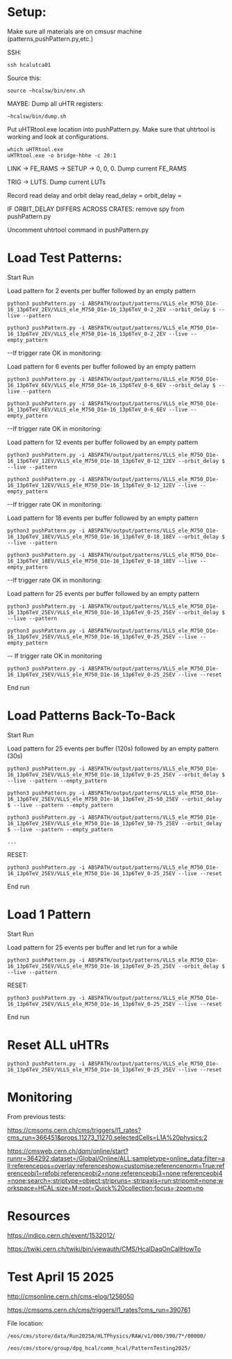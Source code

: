 # Setup:

Make sure all materials are on cmsusr machine (patterns,pushPattern.py,etc.)

SSH:

	ssh hcalutca01

Source this:

	source ~hcalsw/bin/env.sh

MAYBE: Dump all uHTR registers:

 	∼hcalsw/bin/dump.sh
 
Put uHTRtool.exe location into pushPattern.py. Make sure that uhtrtool is working and look at configurations.

	which uHTRtool.exe
	uHTRtool.exe -o bridge-hbhe -c 20:1

LINK -> FE_RAMS -> SETUP -> 0, 0, 0. Dump current FE_RAMS
   
TRIG -> LUTS. Dump current LUTs

Record read delay and orbit delay 
	read_delay  = 
        orbit_delay = 

IF ORBIT_DELAY DIFFERS ACROSS CRATES: remove spy from pushPattern.py

Uncomment uhtrtool command in pushPattern.py

# Load Test Patterns:

Start Run

Load pattern for 2 events per buffer followed by an empty pattern

	python3 pushPattern.py -i ABSPATH/output/patterns/VLLS_ele_M750_D1e-16_13p6TeV_2EV/VLLS_ele_M750_D1e-16_13p6TeV_0-2_2EV --orbit_delay $ --live --pattern

 	python3 pushPattern.py -i ABSPATH/output/patterns/VLLS_ele_M750_D1e-16_13p6TeV_2EV/VLLS_ele_M750_D1e-16_13p6TeV_0-2_2EV --live --empty_pattern

--If trigger rate OK in monitoring:

Load pattern for 6 events per buffer followed by an empty pattern

	python3 pushPattern.py -i ABSPATH/output/patterns/VLLS_ele_M750_D1e-16_13p6TeV_6EV/VLLS_ele_M750_D1e-16_13p6TeV_0-6_6EV --orbit_delay $ --live --pattern

 	python3 pushPattern.py -i ABSPATH/output/patterns/VLLS_ele_M750_D1e-16_13p6TeV_6EV/VLLS_ele_M750_D1e-16_13p6TeV_0-6_6EV --live --empty_pattern

--If trigger rate OK in monitoring:

Load pattern for 12 events per buffer followed by an empty pattern

	python3 pushPattern.py -i ABSPATH/output/patterns/VLLS_ele_M750_D1e-16_13p6TeV_12EV/VLLS_ele_M750_D1e-16_13p6TeV_0-12_12EV --orbit_delay $ --live --pattern

 	python3 pushPattern.py -i ABSPATH/output/patterns/VLLS_ele_M750_D1e-16_13p6TeV_12EV/VLLS_ele_M750_D1e-16_13p6TeV_0-12_12EV --live --empty_pattern

--If trigger rate OK in monitoring:

Load pattern for 18 events per buffer followed by an empty pattern 

	python3 pushPattern.py -i ABSPATH/output/patterns/VLLS_ele_M750_D1e-16_13p6TeV_18EV/VLLS_ele_M750_D1e-16_13p6TeV_0-18_18EV --orbit_delay $ --live --pattern 

 	python3 pushPattern.py -i ABSPATH/output/patterns/VLLS_ele_M750_D1e-16_13p6TeV_18EV/VLLS_ele_M750_D1e-16_13p6TeV_0-18_18EV --live --empty_pattern

--If trigger rate OK in monitoring:

Load pattern for 25 events per buffer followed by an empty pattern 

	python3 pushPattern.py -i ABSPATH/output/patterns/VLLS_ele_M750_D1e-16_13p6TeV_25EV/VLLS_ele_M750_D1e-16_13p6TeV_0-25_25EV --orbit_delay $ --live --pattern

 	python3 pushPattern.py -i ABSPATH/output/patterns/VLLS_ele_M750_D1e-16_13p6TeV_25EV/VLLS_ele_M750_D1e-16_13p6TeV_0-25_25EV --live --empty_pattern

-- If trigger rate OK in monitoring

	python3 pushPattern.py -i ABSPATH/output/patterns/VLLS_ele_M750_D1e-16_13p6TeV_25EV/VLLS_ele_M750_D1e-16_13p6TeV_0-25_25EV --live --reset

End run 

# Load Patterns Back-To-Back

Start Run

Load pattern for 25 events per buffer (120s) followed by an empty pattern (30s)

	python3 pushPattern.py -i ABSPATH/output/patterns/VLLS_ele_M750_D1e-16_13p6TeV_25EV/VLLS_ele_M750_D1e-16_13p6TeV_0-25_25EV --orbit_delay $ --live --pattern --empty_pattern

 	python3 pushPattern.py -i ABSPATH/output/patterns/VLLS_ele_M750_D1e-16_13p6TeV_25EV/VLLS_ele_M750_D1e-16_13p6TeV_25-50_25EV --orbit_delay $ --live --pattern --empty_pattern

  	python3 pushPattern.py -i ABSPATH/output/patterns/VLLS_ele_M750_D1e-16_13p6TeV_25EV/VLLS_ele_M750_D1e-16_13p6TeV_50-75_25EV --orbit_delay $ --live --pattern --empty_pattern

	...

RESET:

	python3 pushPattern.py -i ABSPATH/output/patterns/VLLS_ele_M750_D1e-16_13p6TeV_25EV/VLLS_ele_M750_D1e-16_13p6TeV_0-25_25EV --live --reset

End run

# Load 1 Pattern 

Start Run 

Load pattern for 25 events per buffer and let run for a while

	python3 pushPattern.py -i ABSPATH/output/patterns/VLLS_ele_M750_D1e-16_13p6TeV_25EV/VLLS_ele_M750_D1e-16_13p6TeV_0-25_25EV --orbit_delay $ --live --pattern 

RESET:

	python3 pushPattern.py -i ABSPATH/output/patterns/VLLS_ele_M750_D1e-16_13p6TeV_25EV/VLLS_ele_M750_D1e-16_13p6TeV_0-25_25EV --live --reset

 End run

 # Reset ALL uHTRs 

	python3 pushPattern.py -i ABSPATH/output/patterns/VLLS_ele_M750_D1e-16_13p6TeV_25EV/VLLS_ele_M750_D1e-16_13p6TeV_0-25_25EV --live --reset

# Monitoring

From previous tests:

https://cmsoms.cern.ch/cms/triggers/l1_rates?cms_run=366451&props.11273_11270.selectedCells=L1A%20physics:2

https://cmsweb.cern.ch/dqm/online/start?runnr=364292;dataset=/Global/Online/ALL;sampletype=online_data;filter=all;referencepos=overlay;referenceshow=customise;referencenorm=True;referenceobj1=refobj;referenceobj2=none;referenceobj3=none;referenceobj4=none;search=;striptype=object;stripruns=;stripaxis=run;stripomit=none;workspace=HCAL;size=M;root=Quick%20collection;focus=;zoom=no


# Resources

https://indico.cern.ch/event/1532012/

https://twiki.cern.ch/twiki/bin/viewauth/CMS/HcalDaqOnCallHowTo

# Test April 15 2025

http://cmsonline.cern.ch/cms-elog/1256050

https://cmsoms.cern.ch/cms/triggers/l1_rates?cms_run=390761

File location:

	/eos/cms/store/data/Run2025A/HLTPhysics/RAW/v1/000/390/7*/00000/

	/eos/cms/store/group/dpg_hcal/comm_hcal/PatternTesting2025/
	
